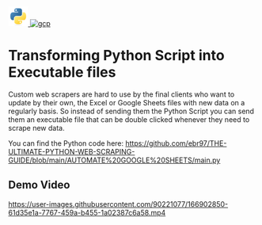 <a href="https://www.python.org" target="_blank" rel="noreferrer"> <img src="https://raw.githubusercontent.com/devicons/devicon/master/icons/python/python-original.svg" alt="python" width="40" height="40"/> </a>
<a href="https://cloud.google.com" target="_blank" rel="noreferrer"> <img src="https://www.vectorlogo.zone/logos/google_cloud/google_cloud-icon.svg" alt="gcp" width="40" height="40"/> </a>
# Transforming Python Script into Executable files
Custom web scrapers are hard to use by the final clients who want to update by their own, the Excel or Google Sheets files with new data on a regularly basis. So instead of sending them the Python Script you can send them an executable file that can be double clicked whenever they need to scrape new data.

You can find the Python code here: https://github.com/ebr97/THE-ULTIMATE-PYTHON-WEB-SCRAPING-GUIDE/blob/main/AUTOMATE%20GOOGLE%20SHEETS/main.py

## Demo Video




https://user-images.githubusercontent.com/90221077/166902850-61d35e1a-7767-459a-b455-1a02387c6a58.mp4

